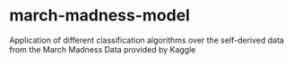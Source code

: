 # march-madness-model
Application of different classification algorithms over the self-derived data from the March Madness Data provided by Kaggle
